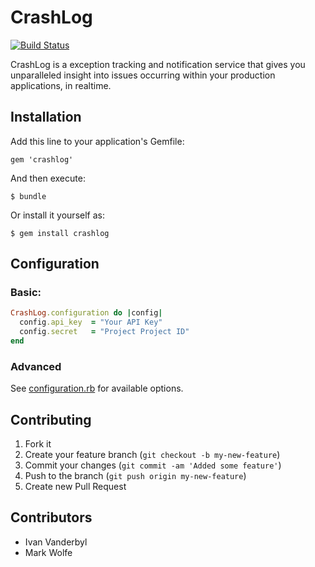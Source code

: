 # CrashLog

[![Build Status](https://secure.travis-ci.org/crashlog/crashlog.png)](http://travis-ci.org/crashlog/crashlog)

CrashLog is a exception tracking and notification service that gives you unparalleled
insight into issues occurring within your production applications, in realtime.

## Installation

Add this line to your application's Gemfile:

    gem 'crashlog'

And then execute:

    $ bundle

Or install it yourself as:

    $ gem install crashlog

## Configuration

### Basic:

```ruby
CrashLog.configuration do |config|
  config.api_key  = "Your API Key"
  config.secret   = "Project Project ID"
end
```

### Advanced

See [configuration.rb](/crashlog/crashlog/blob/master/lib/crash_log/configuration.rb)
for available options.

## Contributing

1. Fork it
2. Create your feature branch (`git checkout -b my-new-feature`)
3. Commit your changes (`git commit -am 'Added some feature'`)
4. Push to the branch (`git push origin my-new-feature`)
5. Create new Pull Request

## Contributors

- Ivan Vanderbyl
- Mark Wolfe
